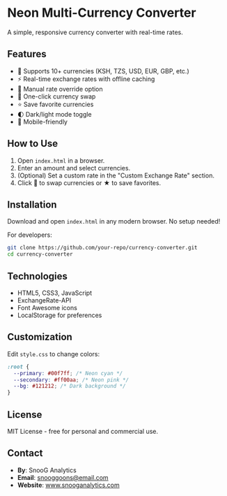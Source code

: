 # Neon Multi-Currency Converter

A simple, responsive currency converter with real-time rates.

## Features

- 💱 Supports 10+ currencies (KSH, TZS, USD, EUR, GBP, etc.)
- ⚡ Real-time exchange rates with offline caching
- 🔧 Manual rate override option
- 🔄 One-click currency swap
- ⭐ Save favorite currencies
- 🌓 Dark/light mode toggle
- 📱 Mobile-friendly

## How to Use

1. Open `index.html` in a browser.
2. Enter an amount and select currencies.
3. (Optional) Set a custom rate in the "Custom Exchange Rate" section.
4. Click 🔄 to swap currencies or ★ to save favorites.

## Installation

Download and open `index.html` in any modern browser. No setup needed!

For developers:
```bash
git clone https://github.com/your-repo/currency-converter.git
cd currency-converter
```

## Technologies

- HTML5, CSS3, JavaScript
- ExchangeRate-API
- Font Awesome icons
- LocalStorage for preferences

## Customization

Edit `style.css` to change colors:
```css
:root {
  --primary: #00f7ff; /* Neon cyan */
  --secondary: #ff00aa; /* Neon pink */
  --bg: #121212; /* Dark background */
}
```

## License

MIT License - free for personal and commercial use.

## Contact

- **By**: SnooG Analytics
- **Email**: snooggoons@email.com
- **Website**: www.snooganalytics.com